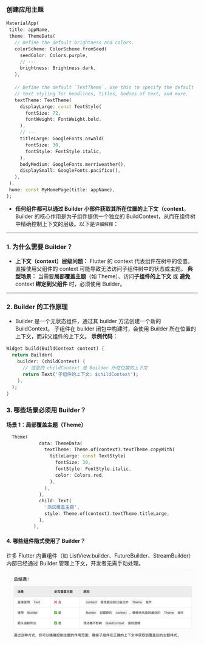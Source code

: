 ### 创建应用主题
 ```dart
 MaterialApp(
  title: appName,
  theme: ThemeData(
    // Define the default brightness and colors.
    colorScheme: ColorScheme.fromSeed(
      seedColor: Colors.purple,
      // ···
      brightness: Brightness.dark,
    ),

    // Define the default `TextTheme`. Use this to specify the default
    // text styling for headlines, titles, bodies of text, and more.
    textTheme: TextTheme(
      displayLarge: const TextStyle(
        fontSize: 72,
        fontWeight: FontWeight.bold,
      ),
      // ···
      titleLarge: GoogleFonts.oswald(
        fontSize: 30,
        fontStyle: FontStyle.italic,
      ),
      bodyMedium: GoogleFonts.merriweather(),
      displaySmall: GoogleFonts.pacifico(),
    ),
  ),
  home: const MyHomePage(title: appName),
);
 ```

 * **​任何组件都可以通过 Builder 小部件获取其所在位置的上下文（context**​​。Builder 的核心作用是为子组件提供一个独立的 BuildContext，从而在组件树中精确控制上下文的层级。以下是`详细解释`：
 ***

### 1. 为什么需要 Builder？​​
* **​上下文（context）层级问题​​：**
Flutter 的 context 代表组件在树中的位置。直接使用父组件的 context 可能导致无法访问子组件树中的状态或主题。
​**​典型场景​​：**
当需要**局部覆盖主题**​​（如 Theme）、​​访问**子组件的上下文**​​ 或 **​​避免** context **绑定到父组件**​​ 时，必须使用 Builder。
---
### 2. Builder 的工作原理​​

* Builder 是一个无状态组件，通过其 builder 方法创建一个新的 BuildContext。
子组件在 builder 闭包中构建时，会使用 Builder 所在位置的上下文，而非父组件的上下文。
  **示例代码：**
```dart
Widget build(BuildContext context) {
  return Builder(
    builder: (childContext) {
      // 这里的 childContext 是 Builder 所在位置的上下文
      return Text('子组件的上下文: $childContext');
    },
  );
}
```
### ​​3. 哪些场景必须用 Builder？​​
**场景 1：局部覆盖主题（Theme）​**
```dart
  Theme(
            data: ThemeData(
              textTheme: Theme.of(context).textTheme.copyWith(
                titleLarge: const TextStyle(
                  fontSize: 30,
                  fontStyle: FontStyle.italic,
                  color: Colors.red,
                ),
              ),
            ),
            child: Text(
              '测试覆盖主题',
              style: Theme.of(context).textTheme.titleLarge,
            ),
          ),
```

#### ​4. 哪些组件隐式使用了 Builder？​​
许多 Flutter 内置组件（如 ListView.builder、FutureBuilder、StreamBuilder）内部已经通过 Builder 管理上下文，开发者无需手动处理。
![alt text](image-5.png)